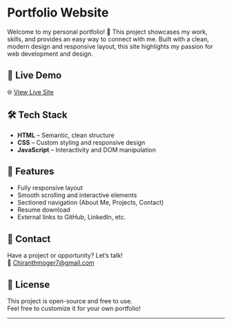 # Portfolio Website

Welcome to my personal portfolio! 🎨 This project showcases my work, skills, and provides an easy way to connect with me. Built with a clean, modern design and responsive layout, this site highlights my passion for web development and design.

## 🚀 Live Demo

🌐 [View Live Site](https://chiranth-janardhan-moger.github.io/Portfolio/)  

## 🛠️ Tech Stack

- **HTML** – Semantic, clean structure
- **CSS** – Custom styling and responsive design
- **JavaScript** – Interactivity and DOM manipulation

## 📸 Features

- Fully responsive layout
- Smooth scrolling and interactive elements
- Sectioned navigation (About Me, Projects, Contact)
- Resume download 
- External links to GitHub, LinkedIn, etc.

## 📩 Contact

Have a project or opportunity? Let’s talk!  
📧 Chiranthmoger7@gmail.com

## 📜 License

This project is open-source and free to use.  
Feel free to customize it for your own portfolio!

---


